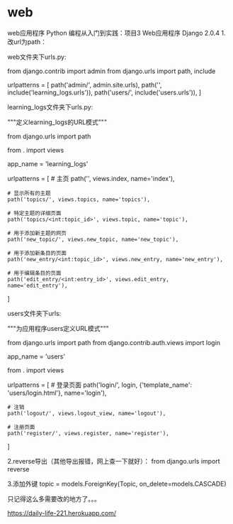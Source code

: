 # web
web应用程序
Python 编程从入门到实践：项目3 Web应用程序
Django 2.0.4
1.改url为path：

web文件夹下urls.py:

from django.contrib import admin
from django.urls import path, include

urlpatterns = [
    path('admin/', admin.site.urls),
    path('', include('learning_logs.urls')),
    path('users/', include('users.urls')),
]

learning_logs文件夹下urls.py:

"""定义learning_logs的URL模式"""

from django.urls import path

from . import views

app_name = 'learning_logs'

urlpatterns = [
    # 主页
    path('', views.index, name='index'),

    # 显示所有的主题
    path('topics/', views.topics, name='topics'),

    # 特定主题的详细页面
    path('topics/<int:topic_id>', views.topic, name='topic'),

    # 用于添加新主题的网页
    path('new_topic/', views.new_topic, name='new_topic'),

    # 用于添加新条目的页面
    path('new_entry/<int:topic_id>', views.new_entry, name='new_entry'),

    # 用于编辑条目的页面
    path('edit_entry/<int:entry_id>', views.edit_entry, name='edit_entry'),
]

users文件夹下urls:

"""为应用程序users定义URL模式"""

from django.urls import path
from django.contrib.auth.views import login

app_name = 'users'

from . import views

urlpatterns = [
    # 登录页面
    path('login/', login, {'template_name': 'users/login.html'}, name='login'),

    # 注销
    path('logout/', views.logout_view, name='logout'),

    # 注册页面
    path('register/', views.register, name='register'),
]

2.reverse导出（其他导出报错，网上查一下就好）：
from django.urls import reverse

3.添加外键
topic = models.ForeignKey(Topic, on_delete=models.CASCADE)

只记得这么多需要改的地方了。。。

https://daily-life-221.herokuapp.com/

